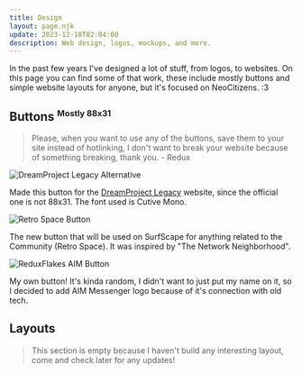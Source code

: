 ```yaml
---
title: Design
layout: page.njk
update: 2023-12-18T02:04:00
description: Web design, logos, mockups, and more.
---
```


In the past few years I've designed a lot of stuff, from logos, to websites. On this page you can find some of that work, these include mostly buttons and simple website layouts for anyone, but it's focused on NeoCitizens. :3

## Buttons <small><sup>Mostly 88x31</sup></small>

> Please, when you want to use any of the buttons, save them to your site instead of hotlinking, I don't want to break your website because of something breaking, thank you. - Redux

<img src="/static/buttons/dream_legacy.png" alt="DreamProject Legacy Alternative">

Made this button for the [DreamProject Legacy](https://dreamproject98.com/index.html) website, since the official one is not 88x31. The font used is Cutive Mono.

<img src="/static/buttons/retrospace.png" alt="Retro Space Button">

The new button that will be used on SurfScape for anything related to the Community (Retro Space). It was inspired by "The Network Neighborhood".

<img src="/static/buttons/rf.png" alt="ReduxFlakes AIM Button">

My own button! It's kinda random, I didn't want to just put my name on it, so I decided to add AIM Messenger logo because of it's connection with old tech.

## Layouts

> This section is empty because I haven't build any interesting layout, come and check later for any updates!
